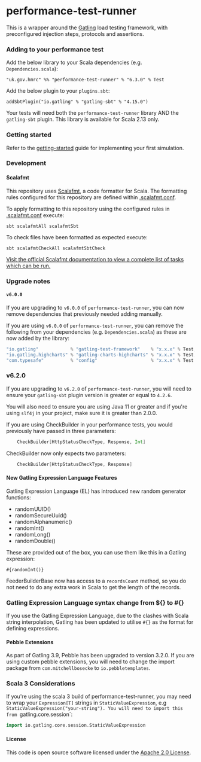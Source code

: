 
# performance-test-runner

This is a wrapper around the [Gatling](http://gatling.io/) load testing framework,
with preconfigured injection steps, protocols and assertions.

### Adding to your performance test

Add the below library to your Scala dependencies (e.g. `Dependencies.scala`):
```
"uk.gov.hmrc" %% "performance-test-runner" % "6.3.0" % Test
```

Add the below plugin to your `plugins.sbt`:
```
addSbtPlugin("io.gatling" % "gatling-sbt" % "4.15.0")
```

Your tests will need both the `performance-test-runner` library AND the `gatling-sbt` plugin. This library is available 
for Scala 2.13 only.

### Getting started

Refer to the [getting-started](GETTING-STARTED.md) guide for implementing your first simulation.

### Development

#### Scalafmt

This repository uses [Scalafmt](https://scalameta.org/scalafmt/), a code formatter for Scala. The formatting rules
configured for this repository are defined within [.scalafmt.conf](.scalafmt.conf).

To apply formatting to this repository using the configured rules in [.scalafmt.conf](.scalafmt.conf) execute:

 ```
 sbt scalafmtAll scalafmtSbt
 ```

To check files have been formatted as expected execute:

 ```
 sbt scalafmtCheckAll scalafmtSbtCheck
 ```

[Visit the official Scalafmt documentation to view a complete list of tasks which can be run.](https://scalameta.org/scalafmt/docs/installation.html#task-keys)


### Upgrade notes

#### `v6.0.0`
If you are upgrading to `v6.0.0` of `performance-test-runner`, you can now remove dependencies that previously needed 
adding manually.

If you are using `v6.0.0` of `performance-test-runner`, you can remove the following from your dependencies
(e.g. `Dependencies.scala`) as these are now added by the library:

```sbt
"io.gatling"            % "gatling-test-framework"    % "x.x.x" % Test,
"io.gatling.highcharts" % "gatling-charts-highcharts" % "x.x.x" % Test,
"com.typesafe"          % "config"                    % "x.x.x" % Test
```

### v6.2.0
If you are upgrading to `v6.2.0` of `performance-test-runner`, you will need to ensure your `gatling-sbt` plugin 
version is greater or equal to `4.2.6`. 

You will also need to ensure you are using Java 11 or greater and if you're using `slf4j` in your project, 
make sure it is greater than 2.0.0.

If you are using CheckBuilder in your performance tests, you would previously have passed in three parameters:
```scala
    CheckBuilder[HttpStatusCheckType, Response, Int]
```
CheckBuilder now only expects two parameters:
```scala
    CheckBuilder[HttpStatusCheckType, Response]
```

#### New Gatling Expression Language Features
Gatling Expression Language (EL) has introduced new random generator functions:
- randomUUID()
- randomSecureUuid()
- randomAlphanumeric()
- randomInt()
- randomLong()
- randomDouble()

These are provided out of the box, you can use them like this in a Gatling expression:
```
#{randomInt()}
```

FeederBuilderBase<T> now has access to a `recordsCount` method, so you do not need to do any extra work in Scala to
get the length of the records.

### Gatling Expression Language syntax change from ${} to #{}
If you use the Gatling Expression Language, due to the clashes with Scala string interpolation, Gatling has been updated to utilise `#{}` as the format for defining expressions.

#### Pebble Extensions
As part of Gatling 3.9, Pebble has been upgraded to version 3.2.0. If you are using custom pebble extensions, you will need to change the import package from `com.mitchellbosecke` to `io.pebbletemplates`.

### Scala 3 Considerations
If you're using the scala 3 build of performance-test-runner, you may need to wrap your `Expression[T]` strings in `StaticValueExpression`, e.g `StaticValueExpression("your-string"). You will need to import this from `gatling.core.session`:

```scala
import io.gatling.core.session.StaticValueExpression
```

#### License

This code is open source software licensed under the [Apache 2.0 License]("http://www.apache.org/licenses/LICENSE-2.0.html").
